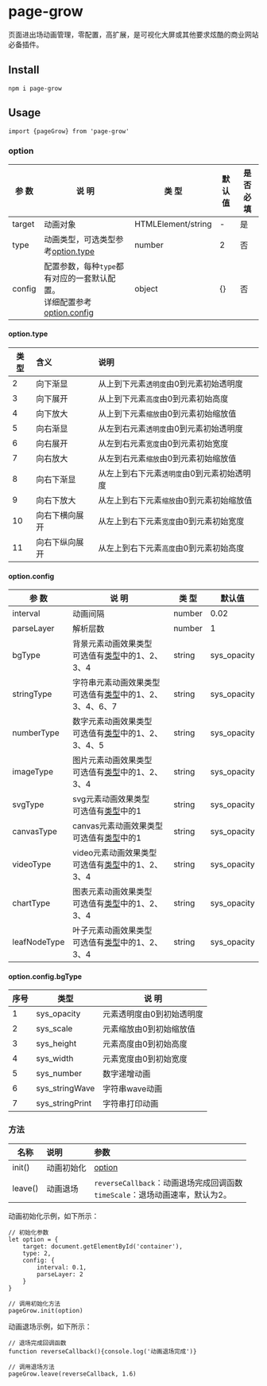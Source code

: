 # page-grow
页面进出场动画管理，零配置，高扩展，是可视化大屏或其他要求炫酷的商业网站必备插件。

## Install

```
npm i page-grow
```
## Usage

```
import {pageGrow} from 'page-grow'
```


### option
| 参 数          |说 明           |   类 型  | 默认值 |  是否必填 |
| ------------- |---------------|-----|-------|-------|
| target          | 动画对象          |  HTMLElement/string  | - | 是 |
| type          | 动画类型，可选类型参考[option.type](#optiontype) |  number  | 2 | 否 |
| config          | 配置参数，每种`type`都有对应的一套默认配置。<br/> 详细配置参考[option.config](#optionconfig)         |  object  | {} | 否 |

#### option.type
|类型          | 含义          | 说明          |
|---------------|:---------------|:---------------|
| 2          |  向下渐显          |从上到下元素`透明度`由0到元素初始透明度 |
| 3          |  向下展开          |从上到下元素`高度`由0到元素初始高度|
| 4          |  向下放大          |从上到下元素`缩放`由0到元素初始缩放值|
| 5          |  向右渐显          |从左到右元素`透明度`由0到元素初始透明度 |
| 6          |  向右展开          |从左到右元素`宽度`由0到元素初始宽度 |
| 7          |  向右放大          |从左到右元素`缩放`由0到元素初始缩放值 |
| 8          |  向右下渐显        |从左上到右下元素`透明度`由0到元素初始透明度 |
| 9          |  向右下放大        |从左上到右下元素`缩放`由0到元素初始缩放值 |
| 10          |  向右下横向展开    |从左上到右下元素`宽度`由0到元素初始宽度 |
| 11          |  向右下纵向展开    |从左上到右下元素`高度`由0到元素初始高度 |


#### option.config
| 参 数          | 说 明           |   类 型  | 默认值 |
| ------------- |---------------| -----|-------|
| interval          | 动画间隔          |  number  |  0.02|
| parseLayer          | 解析层数          |  number  |  1|
| bgType          | 背景元素动画效果类型<br/>可选值有[类型](#optionconfigbgtype)中的1、2、3、4          |  string  |  sys_opacity|
| stringType| 字符串元素动画效果类型<br/>可选值有[类型](#optionconfigbgtype)中的1、2、3、4、6、7 |  string  | sys_opacity|
| numberType| 数字元素动画效果类型 <br/>可选值有[类型](#optionconfigbgtype)中的1、2、3、4、5 |  string|  sys_opacity|
| imageType | 图片元素动画效果类型 <br/>可选值有[类型](#optionconfigbgtype)中的1、2、3、4         |  string  |  sys_opacity|
| svgType  | svg元素动画效果类型 <br/>可选值有[类型](#optionconfigbgtype)中的1         |  string  |  sys_opacity|
| canvasType | canvas元素动画效果类型<br/>可选值有[类型](#optionconfigbgtype)中的1         |  string  |  sys_opacity|
| videoType  | video元素动画效果类型<br/>可选值有[类型](#optionconfigbgtype)中的1、2、3、4          |  string  |  sys_opacity|
| chartType  | 图表元素动画效果类型<br/>可选值有[类型](#optionconfigbgtype)中的1、2、3、4          |  string  |  sys_opacity|
| leafNodeType  | 叶子元素动画效果类型<br/>可选值有[类型](#optionconfigbgtype)中的1、2、3、4          |  string  |  sys_opacity|

#### option.config.bgType
| 序号 | 类型          | 说 明           |
| ------------- | ------------- |---------------|
| 1 | sys_opacity   | 元素透明度由0到初始透明度 |       
| 2 | sys_scale   | 元素缩放由0到初始缩放值 |       
| 3 | sys_height   | 元素高度由0到初始高度 |       
| 4 | sys_width   | 元素宽度由0到初始宽度 |       
| 5 | sys_number   | 数字递增动画 |       
| 6 | sys_stringWave   | 字符串wave动画 |       
| 7 | sys_stringPrint   | 字符串打印动画 |       

### 方法
| 名称          | 说明           |   参数  |
| ------------- |:---------------|:-----|
| init()          | 动画初始化          | [option](#option)  |
| leave()          | 动画退场          | `reverseCallback`：动画退场完成回调函数<br/>`timeScale`：退场动画速率，默认为2。  |


动画初始化示例，如下所示：
```
// 初始化参数
let option = {
    target: document.getElementById('container'),
    type: 2,
    config: {
        interval: 0.1,
        parseLayer: 2
    }
}

// 调用初始化方法
pageGrow.init(option) 
```


动画退场示例，如下所示：
```
// 退场完成回调函数
function reverseCallback(){console.log('动画退场完成')}

// 调用退场方法
pageGrow.leave(reverseCallback, 1.6)
```

